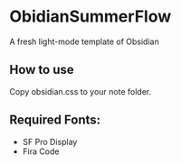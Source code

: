 # ObidianSummerFlow
A fresh light-mode template of Obsidian

## How to use
Copy obsidian.css to your note folder.

## Required Fonts:
- SF Pro Display
- Fira Code

